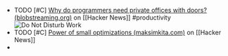 - TODO [#C] [Why do programmers need private offices with doors? (blobstreaming.org)](https://news.ycombinator.com/item?id=39204775) on [[Hacker News]] #productivity
  <img src="https://web.archive.org/web/20141031102800im_/http://d2b96ra3bt6d2m.cloudfront.net/unsafe/https://www.filepicker.io/api/file/0QXc5MDgTP2lBdaj8EZU" alt="Do Not Disturb Work" class="article-cover invert" />
- TODO [#C] [Power of small optimizations (maksimkita.com)](https://news.ycombinator.com/item?id=39318571) on [[Hacker News]]
-